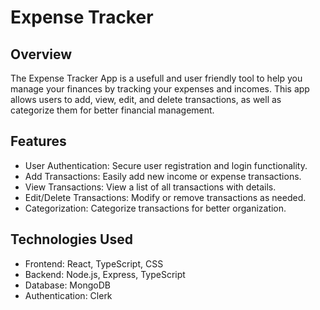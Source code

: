 # Expense Tracker

## Overview
The Expense Tracker App is a usefull and user friendly tool to help you manage your finances by tracking your expenses and incomes. This app allows users to add, view, edit, and delete transactions, as well as categorize them for better financial management.

## Features
- User Authentication: Secure user registration and login functionality.
- Add Transactions: Easily add new income or expense transactions.
- View Transactions: View a list of all transactions with details.
- Edit/Delete Transactions: Modify or remove transactions as needed.
- Categorization: Categorize transactions for better organization.

## Technologies Used
- Frontend: React, TypeScript, CSS
- Backend: Node.js, Express, TypeScript
- Database: MongoDB
- Authentication: Clerk
